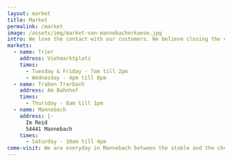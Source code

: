 ```yaml
---
layout: market
title: Market
permalink: /market
image: /assets/img/market-van-mannebacherkaese.jpg
intro: We love the contact with our customers. We believe closing the circle of food production and taking care of our product from the field to your table has an extreme value. Today that value is getting more and more lost in mass production and consumption of alimentary goods. That is why we take care of the distribution of our cheese. Across the week you will find us with our van in different markets around the region.
markets:
  - name: Trier
    address: Viehmarktplatz
    times:
      - Tuesday & Friday - 7am till 2pm
      - Wednesday - 4pm till 8pm
  - name: Traben Trarbach
    address: Am Bahnhof
    times:
      - Thursday - 8am till 1pm
  - name: Mannebach
    address: |-
      Im Reid
      54441 Mannebach
    times:
      - Saturday - 10am till 4pm
come-visit: We are everyday in Mannebach between the stable and the cheese laboratory. If you have pleaseure to come and visit us you can buu our products on location. Just drop as a line or give us a ring before you come :)
---
```

